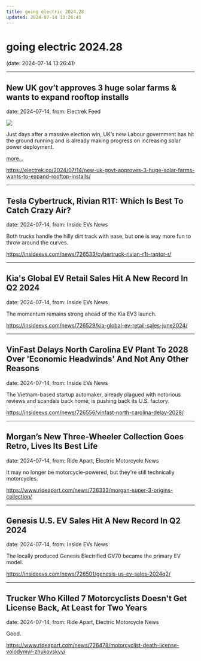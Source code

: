```yaml
---
title: going electric 2024.28
updated: 2024-07-14 13:26:41
---
```


# going electric 2024.28

(date: 2024-07-14 13:26:41)

---

## New UK gov’t approves 3 huge solar farms & wants to expand rooftop installs

date: 2024-07-14, from: Electrek Feed

<div class="feat-image"><img src="https://electrek.co/wp-content/uploads/sites/3/2024/05/pexels-photo-2800832.jpeg?quality=82&#038;strip=all&#038;w=1600" /></div><p>Just days after a massive election win, UK’s new Labour government has hit the ground running and is already making progress on increasing solar power deployment.</p>



 <a data-layer-pagetype="post" data-layer-postcategory="solar-power,united-kingdom" data-layer-viewtype="unknown" data-post-id="371524" href="https://electrek.co/2024/07/14/new-uk-govt-approves-3-huge-solar-farms-wants-to-expand-rooftop-installs/#more-371524" class="more-link">more…</a> 

<https://electrek.co/2024/07/14/new-uk-govt-approves-3-huge-solar-farms-wants-to-expand-rooftop-installs/>

---

## Tesla Cybertruck, Rivian R1T: Which Is Best To Catch Crazy Air?

date: 2024-07-14, from: Inside EVs News

Both trucks handle the hilly dirt track with ease, but one is way more fun to throw around the curves. 

<https://insideevs.com/news/726533/cybertruck-rivian-r1t-raptor-r/>

---

## Kia's Global EV Retail Sales Hit A New Record In Q2 2024

date: 2024-07-14, from: Inside EVs News

The momentum remains strong ahead of the Kia EV3 launch. 

<https://insideevs.com/news/726529/kia-global-ev-retail-sales-june2024/>

---

## VinFast Delays North Carolina EV Plant To 2028 Over 'Economic Headwinds' And Not Any Other Reasons

date: 2024-07-14, from: Inside EVs News

The Vietnam-based startup automaker, already plagued with notorious reviews and scandals back home, is pushing back its U.S. factory. 

<https://insideevs.com/news/726556/vinfast-north-carolina-delay-2028/>

---

## Morgan’s New Three-Wheeler Collection Goes Retro, Lives Its Best Life

date: 2024-07-14, from: Ride Apart, Electric Motorcycle News

It may no longer be motorcycle-powered, but they're still technically motorcycles.  

<https://www.rideapart.com/news/726333/morgan-super-3-origins-collection/>

---

## Genesis U.S. EV Sales Hit A New Record In Q2 2024

date: 2024-07-14, from: Inside EVs News

The locally produced Genesis Electrified GV70 became the primary EV model. 

<https://insideevs.com/news/726501/genesis-us-ev-sales-2024q2/>

---

## Trucker Who Killed 7 Motorcyclists Doesn't Get License Back, At Least for Two Years

date: 2024-07-14, from: Ride Apart, Electric Motorcycle News

Good.  

<https://www.rideapart.com/news/726478/motorcyclist-death-license-volodymyr-zhukovskyy/>

